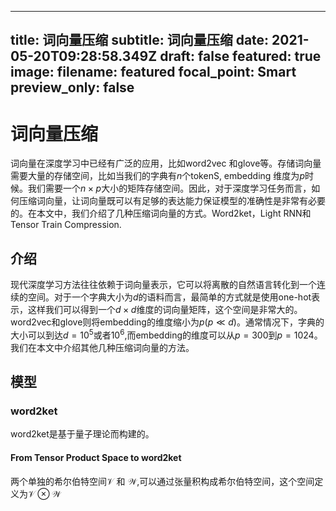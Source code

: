 <!--
 * @Author: your name
 * @Date: 2021-07-19 16:24:09
 * @LastEditTime: 2021-07-19 16:56:05
 * @LastEditors: Please set LastEditors
 * @Description: In User Settings Edit
 * @FilePath: /starter-academic-zhan/content/post/词向量压缩/index.md
-->
---
title: 词向量压缩
subtitle: 词向量压缩
date: 2021-05-20T09:28:58.349Z
draft: false
featured: true
image:
  filename: featured
  focal_point: Smart
  preview_only: false
---


# 词向量压缩

词向量在深度学习中已经有广泛的应用，比如word2vec 和glove等。存储词向量需要大量的存储空间，比如当我们的字典有$n$个tokenS, embedding 维度为$p$时候。我们需要一个$n\times p$大小的矩阵存储空间。因此，对于深度学习任务而言，如何压缩词向量，让词向量既可以有足够的表达能力保证模型的准确性是非常有必要的。在本文中，我们介绍了几种压缩词向量的方式。Word2ket，Light RNN和Tensor Train Compression.

## 介绍

现代深度学习方法往往依赖于词向量表示，它可以将离散的自然语言转化到一个连续的空间。对于一个字典大小为$d$的语料而言，最简单的方式就是使用one-hot表示，这样我们可以得到一个$d\times d$维度的词向量矩阵，这个空间是非常大的。word2vec和glove则将embedding的维度缩小为$p$($p\ll d$)。通常情况下，字典的大小可以到达$d=10^5$或者$10^6$,而embedding的维度可以从$p=300$到$p=1024$。我们在本文中介绍其他几种压缩词向量的方法。

## 模型

### word2ket

word2ket是基于量子理论而构建的。

#### From Tensor Product Space to word2ket

两个单独的希尔伯特空间$\mathcal{V}$ 和 $\mathcal{W}$,可以通过张量积构成希尔伯特空间，这个空间定义为$\mathcal{V}\otimes\mathcal{W}$